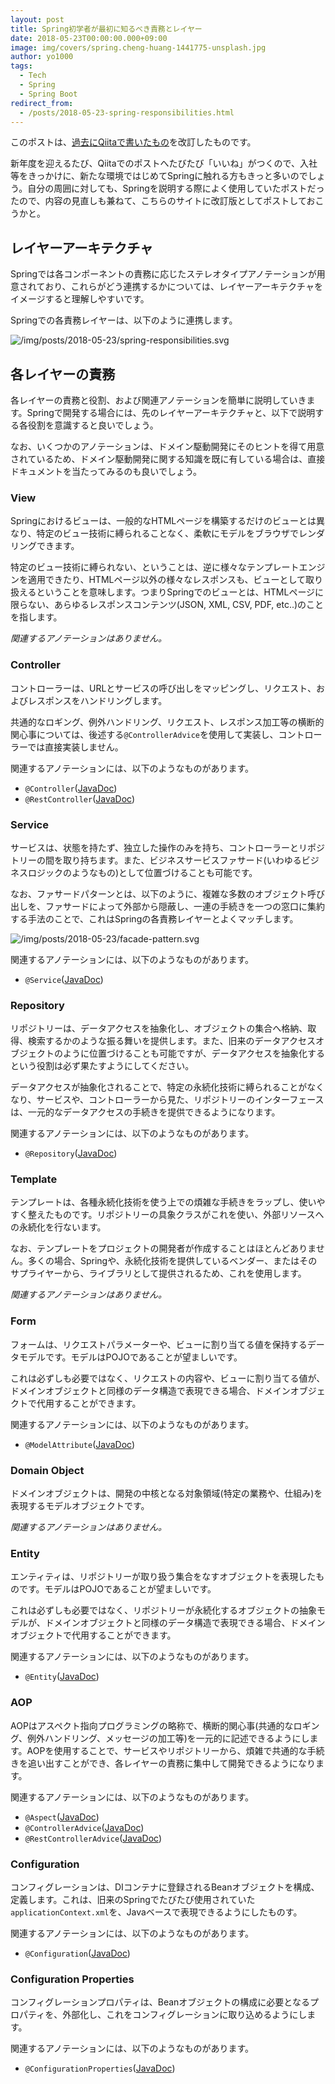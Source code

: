 ```yaml
---
layout: post
title: Spring初学者が最初に知るべき責務とレイヤー
date: 2018-05-23T00:00:00.000+09:00
image: img/covers/spring.cheng-huang-1441775-unsplash.jpg
author: yo1000
tags:
  - Tech
  - Spring
  - Spring Boot
redirect_from:
  - /posts/2018-05-23-spring-responsibilities.html
---
```


このポストは、[過去にQiitaで書いたもの](https://qiita.com/yo1000/items/a6acbf5f454a7f53aef9)を改訂したものです。

新年度を迎えるたび、Qiitaでのポストへたびたび「いいね」がつくので、入社等をきっかけに、新たな環境ではじめてSpringに触れる方もきっと多いのでしょう。自分の周囲に対しても、Springを説明する際によく使用していたポストだったので、内容の見直しも兼ねて、こちらのサイトに改訂版としてポストしておこうかと。


## レイヤーアーキテクチャ
Springでは各コンポーネントの責務に応じたステレオタイプアノテーションが用意されており、これらがどう連携するかについては、レイヤーアーキテクチャをイメージすると理解しやすいです。

Springでの各責務レイヤーは、以下のように連携します。

![/img/posts/2018-05-23/spring-responsibilities.svg](/img/posts/2018-05-23/spring-responsibilities.svg)


## 各レイヤーの責務
各レイヤーの責務と役割、および関連アノテーションを簡単に説明していきます。Springで開発する場合には、先のレイヤーアーキテクチャと、以下で説明する各役割を意識すると良いでしょう。

なお、いくつかのアノテーションは、ドメイン駆動開発にそのヒントを得て用意されているため、ドメイン駆動開発に関する知識を既に有している場合は、直接ドキュメントを当たってみるのも良いでしょう。


### View
Springにおけるビューは、一般的なHTMLページを構築するだけのビューとは異なり、特定のビュー技術に縛られることなく、柔軟にモデルをブラウザでレンダリングできます。

特定のビュー技術に縛られない、ということは、逆に様々なテンプレートエンジンを適用できたり、HTMLページ以外の様々なレスポンスも、ビューとして取り扱えるということを意味します。つまりSpringでのビューとは、HTMLページに限らない、あらゆるレスポンスコンテンツ(JSON, XML, CSV, PDF, etc..)のことを指します。

_関連するアノテーションはありません。_


### Controller
コントローラーは、URLとサービスの呼び出しをマッピングし、リクエスト、およびレスポンスをハンドリングします。

共通的なロギング、例外ハンドリング、リクエスト、レスポンス加工等の横断的関心事については、後述する`@ControllerAdvice`を使用して実装し、コントローラーでは直接実装しません。

関連するアノテーションには、以下のようなものがあります。

- `@Controller`([JavaDoc](https://docs.spring.io/spring-framework/docs/current/javadoc-api/org/springframework/stereotype/Service.html))
- `@RestController`([JavaDoc](https://docs.spring.io/spring-framework/docs/current/javadoc-api/org/springframework/web/bind/annotation/RestController.html))


### Service
サービスは、状態を持たず、独立した操作のみを持ち、コントローラーとリポジトリーの間を取り持ちます。また、ビジネスサービスファサード(いわゆるビジネスロジックのようなもの)として位置づけることも可能です。

なお、ファサードパターンとは、以下のように、複雑な多数のオブジェクト呼び出しを、ファサードによって外部から隠蔽し、一連の手続きを一つの窓口に集約する手法のことで、これはSpringの各責務レイヤーとよくマッチします。

![/img/posts/2018-05-23/facade-pattern.svg](/img/posts/2018-05-23/facade-pattern.svg)

関連するアノテーションには、以下のようなものがあります。

- `@Service`([JavaDoc](https://docs.spring.io/spring-framework/docs/current/javadoc-api/org/springframework/stereotype/Service.html))


### Repository
リポジトリーは、データアクセスを抽象化し、オブジェクトの集合へ格納、取得、検索するかのような振る舞いを提供します。また、旧来のデータアクセスオブジェクトのように位置づけることも可能ですが、データアクセスを抽象化するという役割は必ず果たすようにしてください。

データアクセスが抽象化されることで、特定の永続化技術に縛られることがなくなり、サービスや、コントローラーから見た、リポジトリーのインターフェースは、一元的なデータアクセスの手続きを提供できるようになります。

関連するアノテーションには、以下のようなものがあります。

- `@Repository`([JavaDoc](https://docs.spring.io/spring-framework/docs/current/javadoc-api/org/springframework/stereotype/Repository.html))


### Template
テンプレートは、各種永続化技術を使う上での煩雑な手続きをラップし、使いやすく整えたものです。リポジトリーの具象クラスがこれを使い、外部リソースへの永続化を行ないます。

なお、テンプレートをプロジェクトの開発者が作成することはほとんどありません。多くの場合、Springや、永続化技術を提供しているベンダー、またはそのサプライヤーから、ライブラリとして提供されるため、これを使用します。

_関連するアノテーションはありません。_


### Form
フォームは、リクエストパラメーターや、ビューに割り当てる値を保持するデータモデルです。モデルはPOJOであることが望ましいです。

これは必ずしも必要ではなく、リクエストの内容や、ビューに割り当てる値が、ドメインオブジェクトと同様のデータ構造で表現できる場合、ドメインオブジェクトで代用することができます。

関連するアノテーションには、以下のようなものがあります。

- `@ModelAttribute`([JavaDoc](https://docs.spring.io/spring-framework/docs/current/javadoc-api/org/springframework/web/bind/annotation/ModelAttribute.html))


### Domain Object
ドメインオブジェクトは、開発の中核となる対象領域(特定の業務や、仕組み)を表現するモデルオブジェクトです。

_関連するアノテーションはありません。_


### Entity
エンティティは、リポジトリーが取り扱う集合をなすオブジェクトを表現したものです。モデルはPOJOであることが望ましいです。

これは必ずしも必要ではなく、リポジトリーが永続化するオブジェクトの抽象モデルが、ドメインオブジェクトと同様のデータ構造で表現できる場合、ドメインオブジェクトで代用することができます。

関連するアノテーションには、以下のようなものがあります。

- `@Entity`([JavaDoc](https://docs.oracle.com/javaee/7/api/javax/persistence/Entity.html))


### AOP
AOPはアスペクト指向プログラミングの略称で、横断的関心事(共通的なロギング、例外ハンドリング、メッセージの加工等)を一元的に記述できるようにします。AOPを使用することで、サービスやリポジトリーから、煩雑で共通的な手続きを追い出すことができ、各レイヤーの責務に集中して開発できるようになります。

関連するアノテーションには、以下のようなものがあります。

- `@Aspect`([JavaDoc](http://www.eclipse.org/aspectj/doc/next/aspectj5rt-api/org/aspectj/lang/annotation/Aspect.html))
- `@ControllerAdvice`([JavaDoc](https://docs.spring.io/spring/docs/current/javadoc-api/org/springframework/web/bind/annotation/ControllerAdvice.html))
- `@RestControllerAdvice`([JavaDoc](https://docs.spring.io/spring-framework/docs/current/javadoc-api/org/springframework/web/bind/annotation/RestControllerAdvice.html))


### Configuration
コンフィグレーションは、DIコンテナに登録されるBeanオブジェクトを構成、定義します。これは、旧来のSpringでたびたび使用されていた`applicationContext.xml`を、Javaベースで表現できるようにしたものす。

関連するアノテーションには、以下のようなものがあります。

- `@Configuration`([JavaDoc](https://docs.spring.io/spring-framework/docs/current/javadoc-api/org/springframework/context/annotation/Configuration.html))


### Configuration Properties
コンフィグレーションプロパティは、Beanオブジェクトの構成に必要となるプロパティを、外部化し、これをコンフィグレーションに取り込めるようにします。

関連するアノテーションには、以下のようなものがあります。

- `@ConfigurationProperties`([JavaDoc](https://docs.spring.io/spring-boot/docs/current/api/org/springframework/boot/context/properties/ConfigurationProperties.html))
